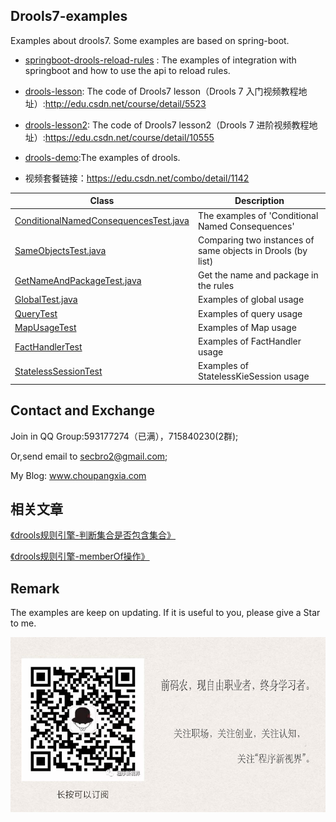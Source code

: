 ## Drools7-examples
Examples about drools7. Some examples are based on spring-boot.

- [springboot-drools-reload-rules](https://github.com/secbr/drools/tree/master/springboot-drools-reload-rules) : The examples of integration with springboot and how to use the api to reload rules. 

- [drools-lesson](https://github.com/secbr/drools/tree/master/drools-lesson): 
The code of Drools7 lesson（Drools 7 入门视频教程地址）:http://edu.csdn.net/course/detail/5523
- [drools-lesson2](https://github.com/secbr/drools/tree/master/drools-lesson2): 
The code of Drools7 lesson2（Drools 7 进阶视频教程地址）:https://edu.csdn.net/course/detail/10555
- [drools-demo](https://github.com/secbr/drools/tree/master/drools-demo):The examples of drools.
- 视频套餐链接：https://edu.csdn.net/combo/detail/1142

|Class|Description|
|--|--|
|[ConditionalNamedConsequencesTest.java](https://github.com/secbr/drools/blob/master/drools-demo/src/main/java/com/secbro/drools/test/ConditionalNamedConsequencesTest.java)|The examples of 'Conditional Named Consequences'|
|[SameObjectsTest.java](https://github.com/secbr/drools/blob/master/drools-demo/src/main/java/com/secbro/drools/test/SameObjectsTest.java)|Comparing two instances of same objects in Drools (by list)|
|[GetNameAndPackageTest.java](https://github.com/secbr/drools/blob/master/drools-demo/src/main/java/com/secbro/drools/test/GetNameAndPackageTest.java)|Get the name and package in the rules|
|[GlobalTest.java](https://github.com/secbr/drools/blob/master/drools-demo/src/main/java/com/secbro/drools/test/GlobalTest.java)|Examples of global usage|
|[QueryTest](https://github.com/secbr/drools/blob/master/drools-demo/src/main/java/com/secbro/drools/test/QueryTest.java)|Examples of query usage|
|[MapUsageTest](https://github.com/secbr/drools/blob/master/drools-demo/src/main/java/com/secbro/drools/test/MapUsageTest.java)|Examples of Map usage|
|[FactHandlerTest](https://github.com/secbr/drools/blob/master/drools-lesson/src/main/java/com/secbro/drools/chapter4/FactHandlerTest.java)|Examples of FactHandler usage|
|[StatelessSessionTest](https://github.com/secbr/drools/blob/master/drools-lesson/src/main/java/com/secbro/drools/chapter5/StatelessSessionTest.java)|Examples of StatelessKieSession usage|


## Contact and Exchange

Join in QQ Group:593177274（已满），715840230(2群);

Or,send email to secbro2@gmail.com;

My Blog: www.choupangxia.com
## 相关文章
[《drools规则引擎-判断集合是否包含集合》](http://www.choupangxia.com/2019/07/14/drools%e8%a7%84%e5%88%99%e5%bc%95%e6%93%8e-%e5%88%a4%e6%96%ad%e9%9b%86%e5%90%88%e6%98%af%e5%90%a6%e5%8c%85%e5%90%ab%e9%9b%86%e5%90%88/)

[《drools规则引擎-memberOf操作》](https://www.choupangxia.com/2019/07/15/drools%e8%a7%84%e5%88%99%e5%bc%95%e6%93%8e-memberof%e6%93%8d%e4%bd%9c/)

## Remark
The examples are keep on updating.
If it is useful to you, please give a Star to me. 

![image](new-card.png)
